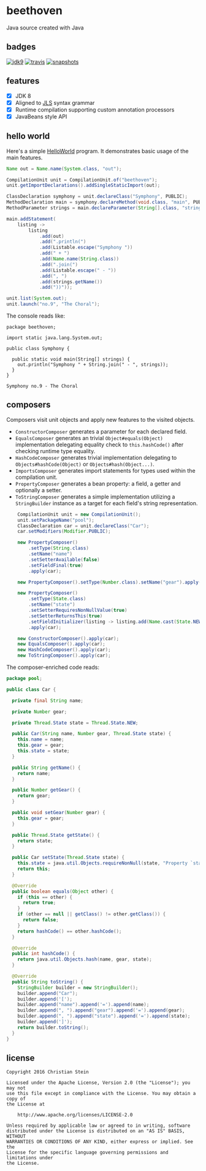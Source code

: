 # beethoven
Java source created with Java

## badges
[![jdk9](https://img.shields.io/badge/jdk-8-blue.svg)](https://shields.io)
[![travis](https://travis-ci.org/sormuras/beethoven.svg?branch=master)](https://travis-ci.org/sormuras/beethoven)
[![snapshots](https://img.shields.io/badge/sonatype-snapshots-green.svg)](https://oss.sonatype.org/content/repositories/snapshots/de/sormuras/beethoven/)

## features
 - [x] JDK 8
 - [x] Aligned to [JLS](https://docs.oracle.com/javase/specs/jls/se8/html/jls-19.html) syntax grammar
 - [x] Runtime compilation supporting custom annotation processors
 - [x] JavaBeans style API

## hello world
Here's a simple [HelloWorld](https://github.com/sormuras/beethoven/blob/master/src/test/java/readme/HelloWorld.java)
program. It demonstrates basic usage of the main features.

```java
Name out = Name.name(System.class, "out");

CompilationUnit unit = CompilationUnit.of("beethoven");
unit.getImportDeclarations().addSingleStaticImport(out);

ClassDeclaration symphony = unit.declareClass("Symphony", PUBLIC);
MethodDeclaration main = symphony.declareMethod(void.class, "main", PUBLIC, STATIC);
MethodParameter strings = main.declareParameter(String[].class, "strings");

main.addStatement(
    listing ->
        listing
            .add(out)
            .add(".println(")
            .add(Listable.escape("Symphony "))
            .add(" + ")
            .add(Name.name(String.class))
            .add(".join(")
            .add(Listable.escape(" - "))
            .add(", ")
            .add(strings.getName())
            .add("))"));

unit.list(System.out);
unit.launch("no.9", "The Choral");
```


The console reads like:

```text
package beethoven;

import static java.lang.System.out;

public class Symphony {

  public static void main(String[] strings) {
    out.println("Symphony " + String.join(" - ", strings));
  }
}

Symphony no.9 - The Choral
```

## composers

Composers visit unit objects and apply new features to the visited objects.

- `ConstructorComposer` generates a parameter for each declared field.
- `EqualsComposer` generates an trivial `Object#equals(Object)` implementation
delegating equality check to `this.hashCode()` after checking runtime type
equality.
- `HashCodeComposer` generates trivial implementation delegating to `Objects#hashCode(Object)`
or `Objects#hash(Object...)`.
- `ImportsComposer` generates import statements for types used within the
compilation unit.
- `PropertyComposer` generates a bean property: a field, a getter and optionally
a setter.
- `ToStringComposer` generates a simple implementation utilizing a `StringBuilder`
instance as a target for each field's string representation.

```java
    CompilationUnit unit = new CompilationUnit();
    unit.setPackageName("pool");
    ClassDeclaration car = unit.declareClass("Car");
    car.setModifiers(Modifier.PUBLIC);

    new PropertyComposer()
        .setType(String.class)
        .setName("name")
        .setSetterAvailable(false)
        .setFieldFinal(true)
        .apply(car);

    new PropertyComposer().setType(Number.class).setName("gear").apply(car);

    new PropertyComposer()
        .setType(State.class)
        .setName("state")
        .setSetterRequiresNonNullValue(true)
        .setSetterReturnsThis(true)
        .setFieldInitializer(listing -> listing.add(Name.cast(State.NEW)))
        .apply(car);

    new ConstructorComposer().apply(car);
    new EqualsComposer().apply(car);
    new HashCodeComposer().apply(car);
    new ToStringComposer().apply(car);
```

The composer-enriched code reads:

```java
package pool;

public class Car {

  private final String name;

  private Number gear;

  private Thread.State state = Thread.State.NEW;

  public Car(String name, Number gear, Thread.State state) {
    this.name = name;
    this.gear = gear;
    this.state = state;
  }

  public String getName() {
    return name;
  }

  public Number getGear() {
    return gear;
  }

  public void setGear(Number gear) {
    this.gear = gear;
  }

  public Thread.State getState() {
    return state;
  }

  public Car setState(Thread.State state) {
    this.state = java.util.Objects.requireNonNull(state, "Property `state` requires non `null` values!");
    return this;
  }

  @Override
  public boolean equals(Object other) {
    if (this == other) {
      return true;
    }
    if (other == null || getClass() != other.getClass()) {
      return false;
    }
    return hashCode() == other.hashCode();
  }

  @Override
  public int hashCode() {
    return java.util.Objects.hash(name, gear, state);
  }

  @Override
  public String toString() {
    StringBuilder builder = new StringBuilder();
    builder.append("Car");
    builder.append('[');
    builder.append("name").append('=').append(name);
    builder.append(", ").append("gear").append('=').append(gear);
    builder.append(", ").append("state").append('=').append(state);
    builder.append(']');
    return builder.toString();
  }
}
```

## license
```text
Copyright 2016 Christian Stein

Licensed under the Apache License, Version 2.0 (the "License"); you may not
use this file except in compliance with the License. You may obtain a copy of
the License at

    http://www.apache.org/licenses/LICENSE-2.0

Unless required by applicable law or agreed to in writing, software
distributed under the License is distributed on an "AS IS" BASIS, WITHOUT
WARRANTIES OR CONDITIONS OF ANY KIND, either express or implied. See the
License for the specific language governing permissions and limitations under
the License.
```
